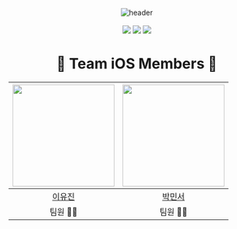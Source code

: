 <div align="center">
  
  ![header](https://capsule-render.vercel.app/api?type=wave&color=auto&height=280&section=header&text=GachonRookie-iOS&fontSize=90)
  <br><br>
  <img src="https://img.shields.io/badge/Xcode-14.3.1-blue?logo=Xcode"/>
  <img src="https://img.shields.io/badge/Swift-5.0-red?logo=swift"/>
  <img src="https://img.shields.io/badge/iOS-15.0+-black?logo=apple"/>  
</div>
<div align=center>

# 🍎 Team iOS Members 🍎
  
<img width="200px" src="https://avatars.githubusercontent.com/u/80394340?v=4"/> | <img width="200px" src="https://avatars.githubusercontent.com/u/99167099?v=4"/> | 
|:-----:|:-----:|
|[이유진](https://github.com/youz2me)|[박민서](https://github.com/FpRaArNkK)|
|팀원 👩‍💻|팀원 🧑‍💻|
